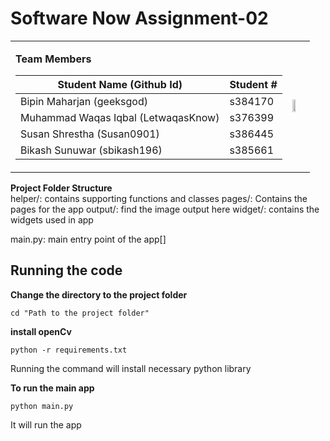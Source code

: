 # Software Now Assignment-02
<table width = "20%">
  <tr>
    <td> 
        
**Team Members** 

|Student Name (Github Id)|Student # |  
|--|--|
|Bipin Maharjan (geeksgod)  | s384170 |
|Muhammad Waqas Iqbal (LetwaqasKnow)| s376399
|Susan Shrestha (Susan0901)|s386445
|Bikash Sunuwar (sbikash196)|s385661|   

</td> 
    <td>
      <img src="https://digitalcollections.cdu.edu.au/assets/pic/2934" width="50%"/>
    </td>
    
  </tr>
</table>




**Project Folder Structure**  
helper/: contains supporting functions and classes
pages/: Contains the pages for the app
output/: find the image output here
widget/: contains the widgets used in app

main.py: main entry point of the app[]

## Running the code
**Change the directory to the project folder**
```console
cd "Path to the project folder"
```

**install openCv**
```console
python -r requirements.txt
```
Running the command will install necessary python library  
  
**To run the main app**

```console
python main.py
```
It will run the app
